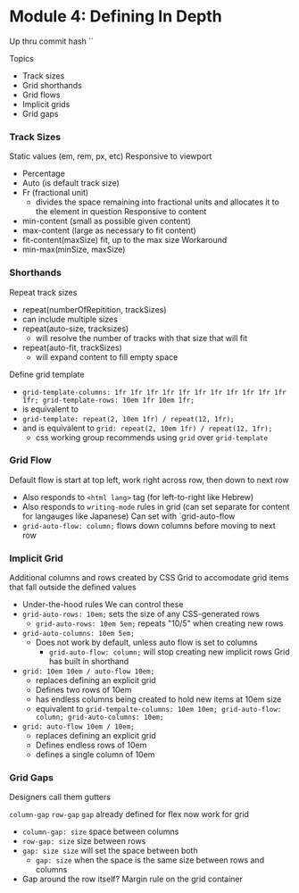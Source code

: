 # Module 4: Defining In Depth

Up thru commit hash ``

Topics
  - Track sizes
  - Grid shorthands
  - Grid flows
  - Implicit grids
  - Grid gaps

### Track Sizes

Static values (em, rem, px, etc)
Responsive to viewport
- Percentage
- Auto (is default track size)
- Fr (fractional unit)
  - divides the space remaining into fractional units and allocates it to the element in question
Responsive to content
- min-content (small as possible given content)
- max-content (large as necessary to fit content)
- fit-content(maxSize) fit, up to the max size
Workaround
- min-max(minSize, maxSize)

### Shorthands

Repeat track sizes
- repeat(numberOfRepitition, trackSizes)
- can include multiple sizes
- repeat(auto-size, tracksizes)
  - will resolve the number of tracks with that size that will fit
- repeat(auto-fit, trackSizes)
  - will expand content to fill empty space

Define grid template
- `grid-template-columns: 1fr 1fr 1fr 1fr 1fr 1fr 1fr 1fr 1fr 1fr 1fr 1fr; grid-template-rows: 10em 1fr 10em 1fr;`
- is equivalent to
- `grid-template: repeat(2, 10em 1fr) / repeat(12, 1fr);`
- and is equivalent to `grid: repeat(2, 10em 1fr) / repeat(12, 1fr);`
  - css working group recommends using `grid` over `grid-template`

### Grid Flow

Default flow is start at top left, work right across row, then down to next row
- Also responds to `<html lang>` tag (for left-to-right like Hebrew)
- Also responds to `writing-mode` rules in grid (can set separate for content for langauges like Japanese)
Can set with `grid-auto-flow
- `grid-auto-flow: column;` flows down columns before moving to next row

### Implicit Grid

Additional columns and rows created by CSS Grid to accomodate grid items that fall outside the defined values
- Under-the-hood rules
We can control these
- `grid-auto-rows: 10em;` sets the size of any CSS-generated rows
  - `grid-auto-rows: 10em 5em;` repeats "10/5" when creating new rows
- `grid-auto-columns: 10em 5em;`
  - Does not work by default, unless auto flow is set to columns
    - `grid-auto-flow: column;` will stop creating new implicit rows
Grid has built in shorthand
- `grid: 10em 10em / auto-flow 10em;`
  - replaces defining an explicit grid
  - Defines two rows of 10em
  - has endless columns being created to hold new items at 10em size
  - equivalent to `grid-tempalte-columns: 10em 10em; grid-auto-flow: column; grid-auto-columns: 10em;`
- `grid: auto-flow 10em / 10em;`
  - replaces defining an explicit grid
  - Defines endless rows of 10em
  - defines a single column of 10em

### Grid Gaps

Designers call them gutters

`column-gap` `row-gap` `gap` already defined for flex now work for grid

- `column-gap: size` space between columns
- `row-gap: size` size between rows
- `gap: size size` will set the space between both
  - `gap: size` when the space is the same size between rows and columns
- Gap around the row itself? Margin rule on the grid container